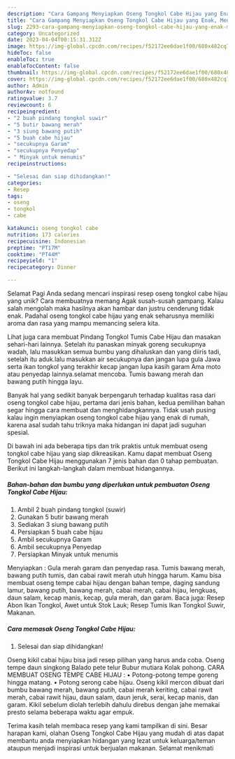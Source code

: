 ```yaml
---
description: "Cara Gampang Menyiapkan Oseng Tongkol Cabe Hijau yang Enak, Mengugah Selera"
title: "Cara Gampang Menyiapkan Oseng Tongkol Cabe Hijau yang Enak, Mengugah Selera"
slug: 2293-cara-gampang-menyiapkan-oseng-tongkol-cabe-hijau-yang-enak-mengugah-selera
category: Uncategorized
date: 2023-04-04T00:15:31.312Z
image: https://img-global.cpcdn.com/recipes/f52172ee6dae1f00/680x482cq70/oseng-tongkol-cabe-hijau-foto-resep-utama.jpg
hideToc: false
enableToc: true
enableTocContent: false
thumbnail: https://img-global.cpcdn.com/recipes/f52172ee6dae1f00/680x482cq70/oseng-tongkol-cabe-hijau-foto-resep-utama.jpg
cover: https://img-global.cpcdn.com/recipes/f52172ee6dae1f00/680x482cq70/oseng-tongkol-cabe-hijau-foto-resep-utama.jpg
author: Admin
authorAv: notfound
ratingvalue: 3.7
reviewcount: 6
recipeingredient:
- "2 buah pindang tongkol suwir"
- "5 butir bawang merah"
- "3 siung bawang putih"
- "5 buah cabe hijau"
- "secukupnya Garam"
- "secukupnya Penyedap"
- " Minyak untuk menumis"
recipeinstructions:

- "Selesai dan siap dihidangkan!"
categories:
- Resep
tags:
- oseng
- tongkol
- cabe

katakunci: oseng tongkol cabe 
nutrition: 173 calories
recipecuisine: Indonesian
preptime: "PT17M"
cooktime: "PT44M"
recipeyield: "1"
recipecategory: Dinner

---
```



Selamat Pagi Anda sedang mencari inspirasi resep oseng tongkol cabe hijau yang unik? Cara membuatnya memang Agak susah-susah gampang. Kalau salah mengolah maka hasilnya akan hambar dan justru cenderung tidak enak. Padahal oseng tongkol cabe hijau yang enak seharusnya memiliki aroma dan rasa yang mampu memancing selera kita.


Lihat juga cara membuat ️Pindang Tongkol Tumis Cabe Hijau dan masakan sehari-hari lainnya. Setelah itu panaskan minyak goreng secukupnya wadah, lalu masukkan semua bumbu yang dihaluskan dan yang diiris tadi, setelah itu aduk.lalu masukkan air secukupnya dan jangan lupa gula Jawa serta ikan tongkol yang terakhir kecap jangan lupa kasih garam Ama moto atau penyedap lainnya.selamat mencoba. Tumis bawang merah dan bawang putih hingga layu.

Banyak hal yang sedikit banyak berpengaruh terhadap kualitas rasa dari oseng tongkol cabe hijau, pertama dari jenis bahan, kedua pemilihan bahan segar hingga cara membuat dan menghidangkannya. Tidak usah pusing kalau ingin menyiapkan oseng tongkol cabe hijau yang enak di rumah, karena asal sudah tahu triknya maka hidangan ini dapat jadi suguhan spesial.


Di bawah ini ada beberapa tips dan trik praktis untuk membuat oseng tongkol cabe hijau yang siap dikreasikan. Kamu dapat membuat Oseng Tongkol Cabe Hijau menggunakan 7 jenis bahan dan 0 tahap pembuatan. Berikut ini langkah-langkah dalam membuat hidangannya.

<!--inarticleads1-->

##### Bahan-bahan dan bumbu yang diperlukan untuk pembuatan Oseng Tongkol Cabe Hijau:

1. Ambil 2 buah pindang tongkol (suwir)
1. Gunakan 5 butir bawang merah
1. Sediakan 3 siung bawang putih
1. Persiapkan 5 buah cabe hijau
1. Ambil secukupnya Garam
1. Ambil secukupnya Penyedap
1. Persiapkan  Minyak untuk menumis


Menyiapkan : Gula merah garam dan penyedap rasa. Tumis bawang merah, bawang putih tumis, dan cabai rawit merah utuh hingga harum. Kamu bisa membuat oseng tempe cabai hijau dengan bahan tempe, daging sandung lamur, bawang putih, bawang merah, cabai merah, cabai hijau, lengkuas, daun salam, kecap manis, kecap, gula merah, dan garam. Baca juga: Resep Abon Ikan Tongkol, Awet untuk Stok Lauk; Resep Tumis Ikan Tongkol Suwir, Makanan. 

<!--inarticleads2-->

##### Cara memasak Oseng Tongkol Cabe Hijau:


1. Selesai dan siap dihidangkan!

Oseng kikil cabai hijau bisa jadi resep pilihan yang harus anda coba. Oseng tempe daun singkong Balado pete telur Bubur mutiara Kolak pohong. CARA MEMBUAT OSENG TEMPE CABE HIJAU : • Potong-potong tempe goreng hingga matang. • Potong serong cabe hijau. Oseng kikil mercon dibuat dari bumbu bawang merah, bawang putih, cabai merah keriting, cabai rawit merah, cabai rawit hijau, daun salam, daun jeruk, serai, kecap manis, dan garam. Kikil sebelum diolah terlebih dahulu direbus dengan jahe memakai presto selama beberapa waktu agar empuk. 

Terima kasih telah membaca resep yang kami tampilkan di sini. Besar harapan kami, olahan Oseng Tongkol Cabe Hijau yang mudah di atas dapat membantu anda menyiapkan hidangan yang lezat untuk keluarga/teman ataupun menjadi inspirasi untuk berjualan makanan. Selamat menikmati
